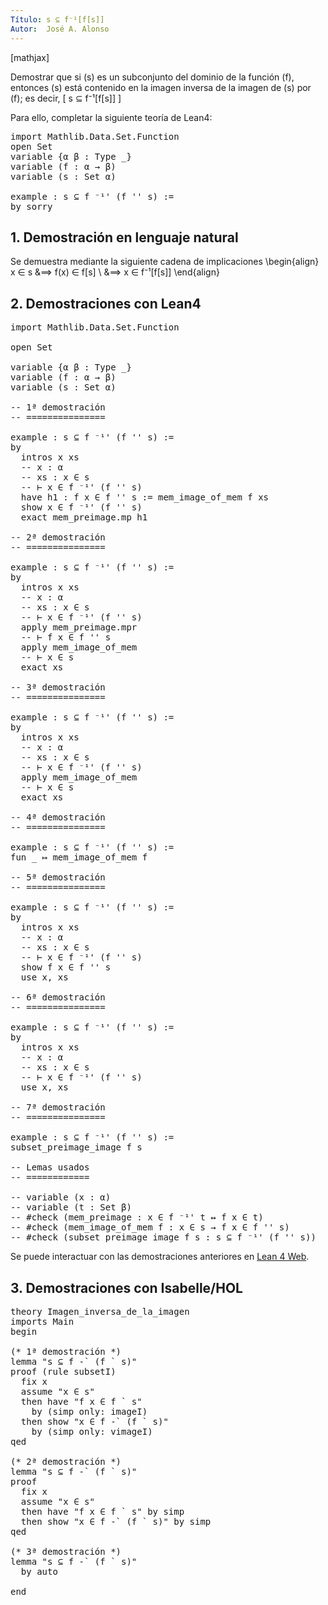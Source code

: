 ```yaml
---
Título: s ⊆ f⁻¹[f[s]​]
Autor:  José A. Alonso
---
```


[mathjax]

Demostrar que si \(s\) es un subconjunto del dominio de la función \(f\),
entonces \(s\) está contenido en la imagen inversa de la imagen de \(s\) por
\(f\); es decir,
\[ s ⊆ f⁻¹[f[s]] \]

Para ello, completar la siguiente teoría de Lean4:

<pre lang="lean">
import Mathlib.Data.Set.Function
open Set
variable {α β : Type _}
variable (f : α → β)
variable (s : Set α)

example : s ⊆ f ⁻¹' (f '' s) :=
by sorry
</pre>
<!--more-->

<h2>1. Demostración en lenguaje natural</h2>

Se demuestra mediante la siguiente cadena de implicaciones
\begin{align}
   x ∈ s &⟹ f(x) ∈ f[s] \\
         &⟹ x ∈ f⁻¹[f[s]]
\end{align}

<h2>2. Demostraciones con Lean4</h2>

<pre lang="lean">
import Mathlib.Data.Set.Function

open Set

variable {α β : Type _}
variable (f : α → β)
variable (s : Set α)

-- 1ª demostración
-- ===============

example : s ⊆ f ⁻¹' (f '' s) :=
by
  intros x xs
  -- x : α
  -- xs : x ∈ s
  -- ⊢ x ∈ f ⁻¹' (f '' s)
  have h1 : f x ∈ f '' s := mem_image_of_mem f xs
  show x ∈ f ⁻¹' (f '' s)
  exact mem_preimage.mp h1

-- 2ª demostración
-- ===============

example : s ⊆ f ⁻¹' (f '' s) :=
by
  intros x xs
  -- x : α
  -- xs : x ∈ s
  -- ⊢ x ∈ f ⁻¹' (f '' s)
  apply mem_preimage.mpr
  -- ⊢ f x ∈ f '' s
  apply mem_image_of_mem
  -- ⊢ x ∈ s
  exact xs

-- 3ª demostración
-- ===============

example : s ⊆ f ⁻¹' (f '' s) :=
by
  intros x xs
  -- x : α
  -- xs : x ∈ s
  -- ⊢ x ∈ f ⁻¹' (f '' s)
  apply mem_image_of_mem
  -- ⊢ x ∈ s
  exact xs

-- 4ª demostración
-- ===============

example : s ⊆ f ⁻¹' (f '' s) :=
fun _ ↦ mem_image_of_mem f

-- 5ª demostración
-- ===============

example : s ⊆ f ⁻¹' (f '' s) :=
by
  intros x xs
  -- x : α
  -- xs : x ∈ s
  -- ⊢ x ∈ f ⁻¹' (f '' s)
  show f x ∈ f '' s
  use x, xs

-- 6ª demostración
-- ===============

example : s ⊆ f ⁻¹' (f '' s) :=
by
  intros x xs
  -- x : α
  -- xs : x ∈ s
  -- ⊢ x ∈ f ⁻¹' (f '' s)
  use x, xs

-- 7ª demostración
-- ===============

example : s ⊆ f ⁻¹' (f '' s) :=
subset_preimage_image f s

-- Lemas usados
-- ============

-- variable (x : α)
-- variable (t : Set β)
-- #check (mem_preimage : x ∈ f ⁻¹' t ↔ f x ∈ t)
-- #check (mem_image_of_mem f : x ∈ s → f x ∈ f '' s)
-- #check (subset_preimage_image f s : s ⊆ f ⁻¹' (f '' s))
</pre>

Se puede interactuar con las demostraciones anteriores en <a href="https://live.lean-lang.org/#url=https://raw.githubusercontent.com/jaalonso/Calculemus2/main/src/Imagen_inversa_de_la_imagen.lean" rel="noopener noreferrer" target="_blank">Lean 4 Web</a>.

<h2>3. Demostraciones con Isabelle/HOL</h2>

<pre lang="isar">
theory Imagen_inversa_de_la_imagen
imports Main
begin

(* 1ª demostración *)
lemma "s ⊆ f -` (f ` s)"
proof (rule subsetI)
  fix x
  assume "x ∈ s"
  then have "f x ∈ f ` s"
    by (simp only: imageI)
  then show "x ∈ f -` (f ` s)"
    by (simp only: vimageI)
qed

(* 2ª demostración *)
lemma "s ⊆ f -` (f ` s)"
proof
  fix x
  assume "x ∈ s"
  then have "f x ∈ f ` s" by simp
  then show "x ∈ f -` (f ` s)" by simp
qed

(* 3ª demostración *)
lemma "s ⊆ f -` (f ` s)"
  by auto

end
</pre>
